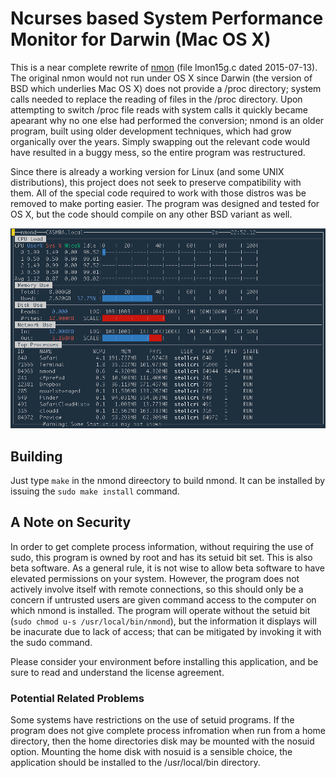 # Ncurses based System Performance Monitor for Darwin (Mac OS X)

This is a near complete rewrite of [nmon](http://nmon.sourceforge.net/) (file lmon15g.c dated 2015-07-13). The original nmon would not run under OS X since Darwin (the version of BSD which underlies Mac OS X) does not provide a /proc directory; system calls needed to replace the reading of files in the /proc directory. Upon attempting to switch /proc file reads with system calls it quickly became apearant why no one else had performed the conversion; nmond is an older program, built using older development techniques, which had grow organically over the years. Simply swapping out the relevant code would have resulted in a buggy mess, so the entire program was restructured.

Since there is already a working version for Linux (and some UNIX distributions), this project does not seek to preserve compatibility with them. All of the special code required to work with those distros was be removed to make porting easier. The program was designed and tested for OS X, but the code should compile on any other BSD variant as well.

![Screenshot of the nmond app](screenshot_01.png)

## Building

Just type `make` in the nmond direectory to build nmond. It can be installed by issuing the `sudo make install` command.

## A Note on Security
In order to get complete process information, without requiring the use of sudo, this program is owned by root and has its setuid bit set. This is also beta software. As a general rule, it is not wise to allow beta software to have elevated permissions on your system. However, the program does not actively involve itself with remote connections, so this should only be a concern if untrusted users are given command access to the computer on which nmond is installed. The program will operate without the setuid bit (`sudo chmod u-s /usr/local/bin/nmond`), but the information it displays will be inacurate due to lack of access; that can be mitigated by invoking it with the sudo command.

Please consider your environment before installing this application, and be sure to read and understand the license agreement.

### Potential Related Problems
Some systems have restrictions on the use of setuid programs. If the program does not give complete process infromation when run from a home directory, then the home directories disk may be mounted with the nosuid option. Mounting the home disk with nosuid is a sensible choice, the application should be installed to the /usr/local/bin directory.
